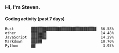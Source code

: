 ### Hi, I'm Steven.

#### Coding activity (past 7 days)
```
Rust        ▓▓▓▓▓▓▓▓▓▓▓▓▓▓▓▓▓▓▓▓▓▓▓▓▓▓▓▓▓▓  56.58%
other       ▓▓▓▓▓▓▓                         14.48%
JavaScript  ▓▓▓▓▓▓▓                         14.29%
Markdown    ▓▓▓▓▓                           10.70%
Python      ▓▓                               3.95%
```

